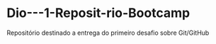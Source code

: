 # Dio---1-Reposit-rio-Bootcamp
Repositório destinado a entrega do primeiro desafio sobre Git/GitHub
